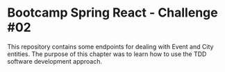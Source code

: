 # Bootcamp Spring React - Challenge #02

This repository contains some endpoints for dealing with Event and City entities. The purpose of this chapter was to learn how to use the TDD software development approach.
